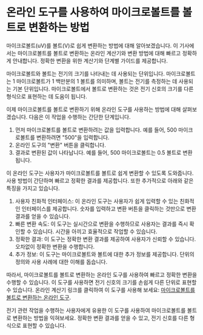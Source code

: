 온라인 도구를 사용하여 마이크로볼트를 볼트로 변환하는 방법
================================

마이크로볼트(uV)를 볼트(V)로 쉽게 변환하는 방법에 대해 알아보겠습니다. 이 기사에서는 마이크로볼트를 볼트로 변환하는 온라인 계산기와 변환 방법에 대해 빠르고 정확하게 안내합니다. 정확한 변환을 위한 계산기와 단계별 가이드를 제공합니다.

마이크로볼트와 볼트는 전기의 크기를 나타내는 데 사용되는 단위입니다. 마이크로볼트는 1 마이크로볼트가 1 백만분의 1 볼트를 의미하며, 볼트는 전기를 측정하는 데 사용되는 기본 단위입니다. 마이크로볼트에서 볼트로 변환하는 것은 전기 신호의 크기를 다른 형식으로 표현하는 데 도움이 됩니다.

이제 마이크로볼트를 볼트로 변환하기 위해 온라인 도구를 사용하는 방법에 대해 살펴보겠습니다. 다음은 이 작업을 수행하는 간단한 단계입니다.

1. 먼저 마이크로볼트를 볼트로 변환하려는 값을 입력합니다. 예를 들어, 500 마이크로볼트를 변환하려면 "500"을 입력합니다.
2. 온라인 도구의 "변환" 버튼을 클릭합니다.
3. 결과로 변환된 값이 나타납니다. 예를 들어, 500 마이크로볼트는 0.5 볼트로 변환됩니다.

이 온라인 도구는 사용자가 마이크로볼트를 볼트로 쉽게 변환할 수 있도록 도와줍니다. 사용 방법이 간단하며 빠르고 정확한 결과를 제공합니다. 또한 추가적으로 아래와 같은 특징을 가지고 있습니다.

1. 사용자 친화적 인터페이스: 이 온라인 도구는 사용자가 쉽게 입력할 수 있는 친화적인 인터페이스를 제공합니다. 숫자를 입력하고 변환 버튼을 클릭하는 것만으로 변환 결과를 얻을 수 있습니다.
2. 빠른 변환 속도: 이 도구는 실시간으로 변환을 수행하므로 사용자는 결과를 즉시 확인할 수 있습니다. 시간을 아끼고 효율적으로 작업할 수 있습니다.
3. 정확한 결과: 이 도구는 정확한 변환 결과를 제공하여 사용자가 신뢰할 수 있습니다. 오차없이 정확한 변환을 수행합니다.
4. 추가 정보: 이 도구는 마이크로볼트와 볼트에 대한 추가 정보를 제공합니다. 단위의 정의와 사용 사례에 대한 이해를 돕습니다.

따라서, 마이크로볼트를 볼트로 변환하는 온라인 도구를 사용하여 빠르고 정확한 변환을 수행할 수 있습니다. 이 도구를 사용하면 전기 신호의 크기를 손쉽게 다른 단위로 표현할 수 있습니다. 온라인 계산기 링크를 클릭하여 이 도구를 사용해 보세요: [마이크로볼트를 볼트로 변환하는 온라인 도구](https://www.onlinecalculatorsfree.com/ko/convert/microvolts-to-volts.html).

전기 관련 작업을 수행하는 사용자에게 유용한 이 도구를 사용하여 마이크로볼트를 볼트로 변환하는 방법을 익혀보세요. 정확한 변환 결과를 얻을 수 있고, 전기 신호를 다른 형식으로 표현할 수 있습니다.